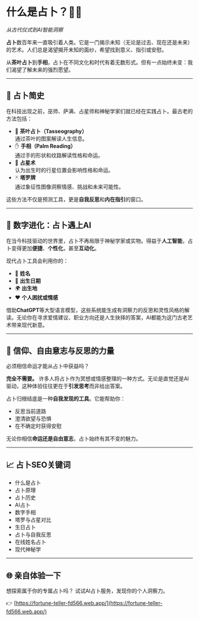 <!-- filepath: zh/what-is-fortune.md -->
# 什么是占卜？🔮✨  
*从古代仪式到AI智能洞察*

**占卜**数百年来一直吸引着人类。它是一门揭示未知（无论是过去、现在还是未来）的艺术。人们总是渴望揭开未知的面纱，希望找到意义、指引或安慰。

从**茶叶占卜**到**手相**，占卜在不同文化和时代有着无数形式。但有一点始终未变：我们渴望了解未来的强烈愿望。

---

## 🌿 占卜简史

在科技出现之前，巫师、萨满、占星师和神秘学家们就已经在实践占卜。最古老的方法包括：

- 🍵 **茶叶占卜（Tasseography）**  
  通过茶叶的图案解读人生信息。
- ✋ **手相（Palm Reading）**  
  通过手的形状和纹路解读性格和命运。
- 🌌 **占星术**  
  认为出生时的行星位置会影响性格和命运。
- 🃏 **塔罗牌**  
  通过象征性图像洞察情感、挑战和未来可能性。

这些方法不仅是预测工具，更是**自我反思**和**内在指引**的窗口。

---

## 🤖 数字进化：占卜遇上AI

在当今科技驱动的世界里，占卜不再局限于神秘学家或实物。得益于**人工智能**，占卜变得更加**便捷**、**个性化**，甚至**互动化**。

现代占卜工具会利用你的：

- 🧑 **姓名**
- 🎂 **出生日期**
- 🌍 **出生地**
- ❤️ **个人困扰或情感**

借助**ChatGPT**等大型语言模型，这些系统能生成有洞察力的反思和灵性风格的解读。无论你在寻求爱情建议、职业方向还是人生抉择的答案，AI都能为这门古老艺术带来现代新意。

---

## 🧘 信仰、自由意志与反思的力量

必须相信命运才能从占卜中获益吗？

**完全不需要。**
许多人将占卜作为冥想或情感整理的一种方式。无论是直觉还是AI驱动，这种体验往往更在于**引发思考**而非给出答案。

占卜归根结底是一种**自我发现的工具**。它能帮助你：

- 反思当前道路  
- 澄清欲望与恐惧  
- 在不确定时获得安慰

无论你相信**命运还是自由意志**，占卜始终有其不变的魅力。

---

## 📈 占卜SEO关键词

- 什么是占卜
- 占卜原理
- 占卜历史
- AI占卜
- 数字手相
- 塔罗与占星对比
- 生日占卜
- 占卜与自我反思
- 在线姓名占卜
- 现代神秘学

---

## 🌐 亲自体验一下

想探索属于你的专属占卜吗？
试试AI占卜服务，发现你的个人洞察力。

👉 [https://fortune-teller-fd566.web.app/](https://fortune-teller-fd566.web.app/)
